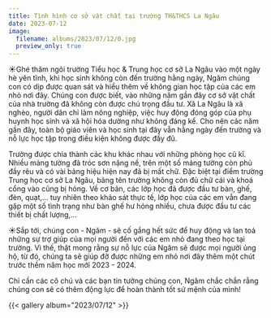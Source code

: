 ```yaml
---
title: Tình hình cơ sở vật chất tại trường TH&THCS La Ngâu
date: 2023-07-12
image:
  filename: albums/2023/07/12/0.jpg
  preview_only: true
---
```


☀️Ghé thăm ngôi trường Tiểu học & Trung học cơ sở La Ngâu vào một ngày hè yên tĩnh, khi học sinh không còn đến trường
hằng ngày, Ngăm chúng con có dịp được quan sát và hiểu thêm về không gian học tập của các em nhỏ nơi đây. Chúng con được
biết, vào những năm gần đây cơ sở vật chất của nhà trường đã không còn được chú trọng đầu tư. Xã La Ngâu là xã nghèo,
người dân chỉ làm nông nghiệp, việc huy động đóng góp của phụ huynh học sinh và xã hội hóa dường như không đáng kể. Cho
nên các năm gần đây, toàn bộ giáo viên và học sinh tại đây vẫn hằng ngày đến trường và nỗ lực học tập trong điều kiện
không được đầy đủ.

Trường được chia thành các khu khác nhau với những phòng học cũ kĩ. Nhiều mảng tường đã tróc sơn nặng nề, trên một số
mảng tường còn phủ đầy rêu và có vài bảng hiệu hiện nay đã bị mất chữ. Đặc biệt tại điểm trường Trung học cơ sở La Ngâu,
bảng tên trường không còn đủ chữ cái và khoá cổng vào cũng bị hỏng. Về cơ bản, các lớp học đã được đầu tư bàn, ghế, đèn,
quạt,... tuy nhiên theo khảo sát thực tế, lớp học của các em vẫn đang gặp một số tình trạng như bàn ghế hư hỏng nhiều,
chưa được đầu tư các thiết bị chất lượng,...

☀️Sắp tới, chúng con - Ngăm - sẽ cố gắng hết sức để huy động và lan toả những sự trợ giúp của mọi người đến với các em
nhỏ đang theo học tại trường. Vì thế, thật mong rằng sự nỗ lực của Ngăm sẽ được mọi người ủng hộ, từ đó, chúng ta sẽ
giúp đỡ được những em nhỏ nơi đây thêm một chút trước thềm năm học mới 2023 - 2024.

Chỉ cần các cô chú và các bạn tin tưởng chúng con, Ngăm chắc chắn rằng chúng con sẽ có thêm động lực để hoàn thành tốt
sứ mệnh của mình!

{{< gallery album="2023/07/12" >}}

